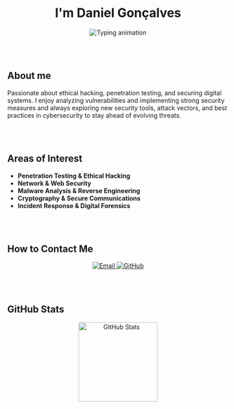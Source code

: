 <h1 align="center">I'm Daniel Gonçalves</h1>

<p align="center">
  <img src="https://readme-typing-svg.herokuapp.com?font=Fira+Code&weight=600&size=25&pause=1000&color=000000&center=true&vCenter=true&width=500&lines=Cybersecurity+Enthusiast;Passionate+about+Ethical+Hacking;Exploring+Digital+Security" alt="Typing animation" />
</p>

<br><br>

## About me
Passionate about ethical hacking, penetration testing, and securing digital systems. I enjoy analyzing vulnerabilities and implementing strong security measures and always exploring new security tools, attack vectors, and best practices in cybersecurity to stay ahead of evolving threats.

<br><br>

## Areas of Interest
- **Penetration Testing & Ethical Hacking**
- **Network & Web Security**
- **Malware Analysis & Reverse Engineering**
- **Cryptography & Secure Communications**
- **Incident Response & Digital Forensics**

<br><br>

## How to Contact Me
<div align="center">
  <a href="mailto:daniiellcg@gmail.com">
    <img src="https://img.shields.io/badge/-daniiellcg@gmail.com-D14836?style=for-the-badge&logo=gmail&logoColor=white" alt="Email" />
  </a>
  <a href="https://github.com/danielcatgon04">
    <img src="https://img.shields.io/badge/-GitHub-181717?style=for-the-badge&logo=github&logoColor=white" alt="GitHub" />
  </a>
</div>

<br><br>

## GitHub Stats
<div align="center">
  <img src="https://github-readme-stats.vercel.app/api?username=daniielcg&show_icons=true&theme=tokyonight&hide=stars" alt="GitHub Stats" height="180"/>
</div>

<br><br>
